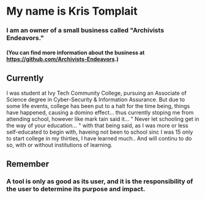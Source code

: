 # My name is Kris Tomplait
### I am an owner of a small business called "Archivists Endeavors." 
#### (You can find more information about the business at https://github.com/Archivists-Endeavors.)
           


## Currently
I was student at Ivy Tech Community College, pursuing an Associate of Science degree in Cyber-Security & Information Assurance. 
But due to some life events, college has been put to a halt for the time being, things have happened, causing a domino effect... thus currently stoping me from attending school, however like mark tain said it... " Never let schooling get in the way of your education... " with that being said, as I was more or less self-educated to begin with, haveing not been to school sinc I was 15 only to start college in my thirties, I have learned much.. And will continu to do so, with or without institutions of learning. 

## Remember
### A tool is only as good as its user, and it is the responsibility of the user to determine its purpose and impact.



